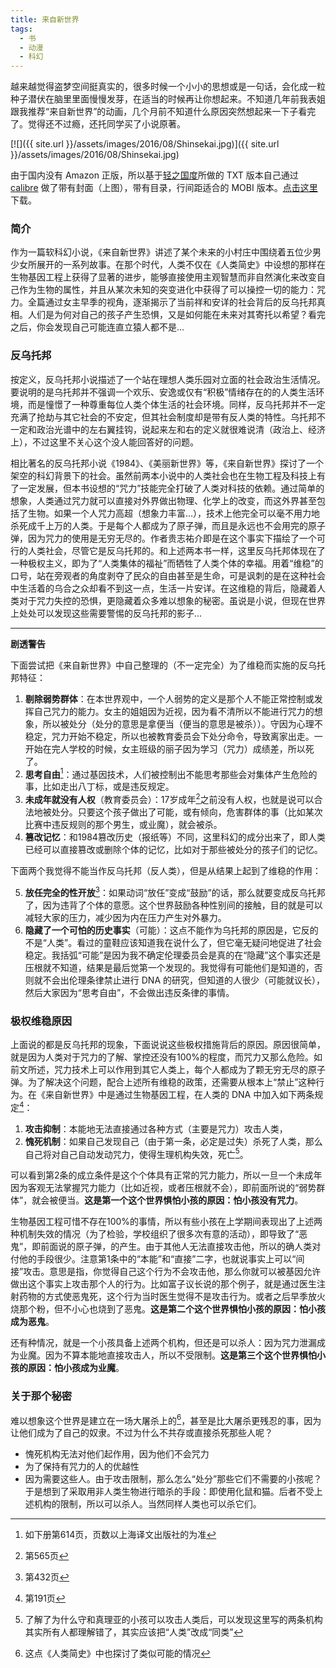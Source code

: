 ```yaml
---
title: 来自新世界
tags:
  - 书
  - 动漫
  - 科幻
---
```


越来越觉得盗梦空间挺真实的，很多时候一个小小的思想或是一句话，会化成一粒种子潜伏在脑里里面慢慢发芽，在适当的时候再让你想起来。不知道几年前我表姐跟我推荐“来自新世界”的动画，几个月前不知道什么原因突然想起来一下子看完了。觉得还不过瘾，还托同学买了小说原著。

[![]({{ site.url }}/assets/images/2016/08/Shinsekai.jpg)]({{ site.url }}/assets/images/2016/08/Shinsekai.jpg)

由于国内没有 Amazon 正版，所以基于[轻之国度](https://www.lightnovel.cn/thread-802163-1-1.html)所做的 TXT 版本自己通过 [calibre](http://calibre-ebook.com/) 做了带有封面（上图），带有目录，行间距适合的 MOBI 版本。[点击这里](https://dl.dropboxusercontent.com/u/4509593/Misc/Shinsekai.mobi)下载。

### 简介

作为一篇软科幻小说，《来自新世界》讲述了某个未来的小村庄中围绕着五位少男少女所展开的一系列故事。在那个时代，人类不仅在《人类简史》中设想的那样在生物基因工程上获得了显著的进步，能够直接使用主观智慧而非自然演化来改变自己作为生物的属性，并且从某次未知的突变进化中获得了可以操控一切的能力：咒力。全篇通过女主早季的视角，逐渐揭示了当前祥和安详的社会背后的反乌托邦真相。人们是为何对自己的孩子产生恐惧，又是如何能在未来对其寄托以希望？看完之后，你会发现自己可能连直立猿人都不是...

### 反乌托邦

按定义，反乌托邦小说描述了一个站在理想人类乐园对立面的社会政治生活情况。要说明的是乌托邦并不强调一个欢乐、安逸或仅有“积极”情绪存在的的人类生活环境，而是憧憬了一种尊重每位人类个体生活的社会环境。同样，反乌托邦并不一定充满了抢劫与其它社会的不安定，但其社会制度却是带有反人类的特性。乌托邦不一定和政治光谱中的左右翼挂钩，说起来左和右的定义就很难说清（政治上、经济上），不过这里不关心这个没人能回答好的问题。

相比著名的反乌托邦小说《1984》、《美丽新世界》等，《来自新世界》探讨了一个架空的科幻背景下的社会。虽然前两本小说中的人类社会也在生物工程及科技上有了一定发展，但本书设想的“咒力”技能完全打破了人类对科技的依赖。通过简单的想象，人类通过咒力就可以直接对外界做出物理、化学上的改变，而这外界甚至包括了生物。如果一个人咒力高超（想象力丰富...），技术上他完全可以毫不用力地杀死成千上万的人类。于是每个人都成为了原子弹，而且是永远也不会用完的原子弹，因为咒力的使用是无穷无尽的。作者贵志祐介即是在这个事实下描绘了一个可行的人类社会，尽管它是反乌托邦的。和上述两本书一样，这里反乌托邦体现在了一种极权主义，即为了“人类集体的福祉”而牺牲了人类个体的幸福。用着“维稳”的口号，站在旁观者的角度剥夺了民众的自由甚至是生命，可是讽刺的是在这种社会中生活着的乌合之众却看不到这一点，生活一片安详。在这维稳的背后，隐藏着人类对于咒力失控的恐惧，更隐藏着众多难以想象的秘密。虽说是小说，但现在世界上处处可以发现这些需要警惕的反乌托邦的影子...

---

**剧透警告**

下面尝试把《来自新世界》中自己整理的（不一定完全）为了维稳而实施的反乌托邦特征：

1. **剔除弱势群体**：在本世界观中，一个人弱势的定义是那个人不能正常控制或发挥自己咒力的能力。女主的姐姐因为近视，因为看不清所以不能进行咒力的想象，所以被处分（处分的意思是拿便当（便当的意思是被杀））。守因为心理不稳定，咒力开始不稳定，所以也被教育委员会下处分命令，导致离家出走。一开始在完人学校的时候，女主班级的丽子因为学习（咒力）成绩差，所以死了。
2. **思考自由**[^1]：通过基因技术，人们被控制出不能思考那些会对集体产生危险的事，比如走出八丁标，或是违反规定。
3. **未成年就没有人权**（教育委员会）：17岁成年[^2]之前没有人权，也就是说可以合法地被处分。只要这个孩子做出了可能，或有倾向，危害群体的事（比如某次比赛中违反规则的那个男生，或业魔），就会被杀。
4. **篡改记忆**：和1984篡改历史（报纸等）不同，这里科幻的成分出来了，即人类已经可以直接篡改或删除个体的记忆，比如对于那些被处分的孩子们的记忆。

下面两个我觉得不能当作反乌托邦（反人类），但是从结果上起到了维稳的作用：

5. **放任完全的性开放**[^3]：如果动词“放任”变成“鼓励”的话，那么就要变成反乌托邦了，因为违背了个体的意愿。这个世界鼓励各种性别间的接触，目的就是可以减轻大家的压力，减少因为内在压力产生对外暴力。
6. **隐藏了一个可怕的历史事实**（可能）：这点不能作为乌托邦的原因是，它反的不是“人类”。看过的童鞋应该知道我在说什么了，但它毫无疑问地促进了社会稳定。我括弧“可能”是因为我不确定伦理委员会是真的在“隐藏”这个事实还是压根就不知道，结果是最后觉第一个发现的。我觉得有可能他们是知道的，否则就不会出伦理条律禁止进行 DNA 的研究，但知道的人很少（可能就议长），然后大家因为“思考自由”，不会做出违反条律的事情。

### 极权维稳原因

上面说的都是反乌托邦的现象，下面说说这些极权措施背后的原因。原因很简单，就是因为人类对于咒力的了解、掌控还没有100%的程度，而咒力又那么危险。如前文所述，咒力技术上可以作用到其它人类上，每个人都成为了颗无穷无尽的原子弹。为了解决这个问题，配合上述所有维稳的政策，还需要从根本上“禁止”这种行为。在《来自新世界》中是通过生物基因工程，在人类的 DNA 中加入如下两条规定[^4]：

1. **攻击抑制**：本能地无法直接通过各种方式（主要是咒力）攻击人类，
2. **愧死机制**：如果自己发现自己（由于第一条，必定是过失）杀死了人类，那么自己将对自己自动发动咒力，使得生理机构失效，死亡[^5]。

可以看到第2条的成立条件是这个个体具有正常的咒力能力，所以一旦一个未成年因为客观无法掌握咒力能力（比如近视，或者压根就不会），即前面所说的“弱势群体”，就会被便当。**这是第一个这个世界惧怕小孩的原因：怕小孩没有咒力**。

生物基因工程可惜不存在100%的事情，所以有些小孩在上学期间表现出了上述两种机制失效的情况（为了检验，学校组织了很多次有意的活动），即导致了“恶鬼”，即前面说的原子弹，的产生。由于其他人无法直接攻击他，所以的确人类对付他的手段很少。注意第1条中的“本能”和“直接”二字，也就说事实上可以“间接”攻击。意思是指，你觉得自己这个行为不会攻击他，那么你就可以被基因允许做出这个事实上攻击那个人的行为。比如富子议长说的那个例子，就是通过医生注射药物的方式使恶鬼死，这个行为当时医生觉得不是攻击行为。或者之后早季放火烧那个粉，但不小心也烧到了恶鬼。**这是第二个这个世界惧怕小孩的原因：怕小孩成为恶鬼**。

还有种情况，就是一个小孩具备上述两个机构，但还是可以杀人：因为咒力泄漏成为业魔。因为不算本能地直接攻击人，所以不受限制。**这是第三个这个世界惧怕小孩的原因：怕小孩成为业魔**。

### 关于那个秘密

难以想象这个世界是建立在一场大屠杀上的[^6]，甚至是比大屠杀更残忍的事，因为让他们成为了自己的奴隶。不过为什么不共存或直接杀死那些人呢？

- 愧死机构无法对他们起作用，因为他们不会咒力
- 为了保持有咒力的人的优越性
- 因为需要这些人。由于攻击限制，那么怎么“处分”那些它们不需要的小孩呢？于是想到了采取用非人类生物进行暗杀的手段：即使用化鼠和猫。后者不受上述机构的限制，所以可以杀人。当然同样人类也可以杀它们。

[^1]: 如下册第614页，页数以上海译文出版社的为准
[^2]: 第565页
[^3]: 第432页
[^4]: 第191页
[^5]: 了解了为什么守和真理亚的小孩可以攻击人类后，可以发现这里写的两条机构其实所有人都理解错了，其实应该把“人类”改成“同类”
[^6]: 这点《人类简史》中也探讨了类似可能的情况